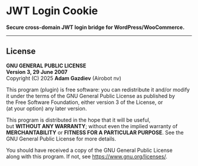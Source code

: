 # JWT Login Cookie

**Secure cross-domain JWT login bridge for WordPress/WooCommerce.**

---

## License

**GNU GENERAL PUBLIC LICENSE**  
**Version 3, 29 June 2007**  
Copyright (C) 2025 **Adam Gazdiev** (Airobot nv)

This program (plugin) is free software: you can redistribute it and/or modify  
it under the terms of the GNU General Public License as published by  
the Free Software Foundation, either version 3 of the License, or  
(at your option) any later version.

This program is distributed in the hope that it will be useful,  
but **WITHOUT ANY WARRANTY**; without even the implied warranty of  
**MERCHANTABILITY** or **FITNESS FOR A PARTICULAR PURPOSE**. See the  
GNU General Public License for more details.

You should have received a copy of the GNU General Public License  
along with this program. If not, see <https://www.gnu.org/licenses/>.

